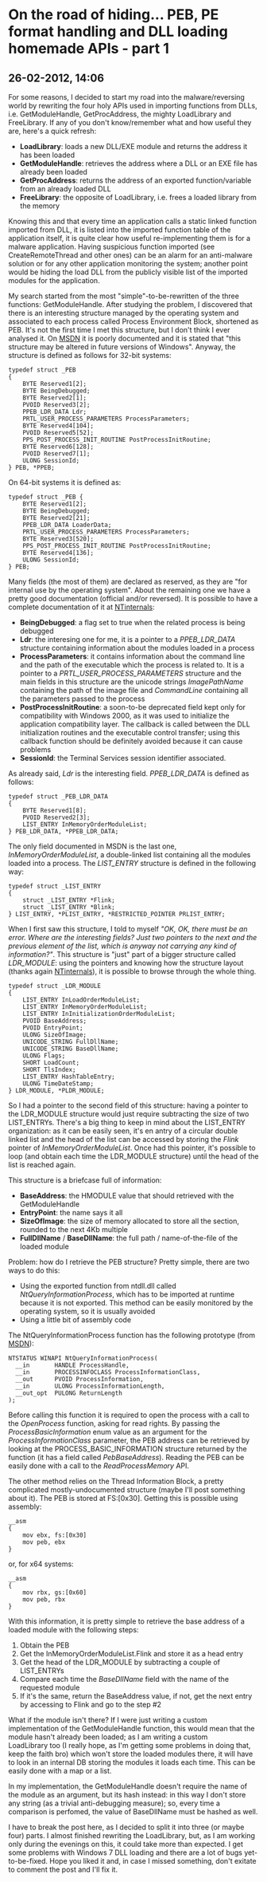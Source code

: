 On the road of hiding... PEB, PE format handling and DLL loading homemade APIs - part 1
=====================================================================================

26-02-2012, 14:06
-----------------

For some reasons, I decided to start my road into the malware/reversing world by rewriting the four holy APIs used in importing functions from DLLs, i.e. GetModuleHandle, GetProcAddress, the mighty LoadLibrary and FreeLibrary. If any of you don't know/remember what and how useful they are, here's a quick refresh:

* **LoadLibrary**: loads a new DLL/EXE module and returns the address it has been loaded
* **GetModuleHandle**: retrieves the address where a DLL or an EXE file has already been loaded
* **GetProcAddress**: returns the address of an exported function/variable from an already loaded DLL
* **FreeLibrary**: the opposite of LoadLibrary, i.e. frees a loaded library from the memory

Knowing this and that every time an application calls a static linked function imported from DLL, it is listed into the imported function table of the application itself, it is quite clear how useful re-implementing them is for a malware application. Having suspicious function imported (see CreateRemoteThread and other ones) can be an alarm for an anti-malware solution or for any other application monitoring the system; another point would be hiding the load DLL from the publicly visible list of the imported modules for the application.

My search started from the most "simple"-to-be-rewritten of the three functions: GetModuleHandle. After studying the problem, I discovered that there is an interesting structure managed by the operating system and associated to each process called Process Environment Block, shortened as PEB. It's not the first time I met this structure, but I don't think I ever analysed it. On [MSDN](https://learn.microsoft.com/en-us/windows/win32/api/winternl/ns-winternl-peb) it is poorly documented and it is stated that "this structure may be altered in future versions of Windows". Anyway, the structure is defined as follows for 32-bit systems:

    typedef struct _PEB
    {
        BYTE Reserved1[2];
        BYTE BeingDebugged;
        BYTE Reserved2[1];
        PVOID Reserved3[2];
        PPEB_LDR_DATA Ldr;
        PRTL_USER_PROCESS_PARAMETERS ProcessParameters;
        BYTE Reserved4[104];
        PVOID Reserved5[52];
        PPS_POST_PROCESS_INIT_ROUTINE PostProcessInitRoutine;
        BYTE Reserved6[128];
        PVOID Reserved7[1];
        ULONG SessionId;
    } PEB, *PPEB;

On 64-bit systems it is defined as:

    typedef struct _PEB {
        BYTE Reserved1[2];
        BYTE BeingDebugged;
        BYTE Reserved2[21];
        PPEB_LDR_DATA LoaderData;
        PRTL_USER_PROCESS_PARAMETERS ProcessParameters;
        BYTE Reserved3[520];
        PPS_POST_PROCESS_INIT_ROUTINE PostProcessInitRoutine;
        BYTE Reserved4[136];
        ULONG SessionId;
    } PEB;

Many fields (the most of them) are declared as reserved, as they are "for internal use by the operating system". About the remaining one we have a pretty good documentation (official and/or reversed). It is possible to have a complete documentation of it at [NTinternals](http://undocumented.ntinternals.net/index.html?page=UserMode%2FUndocumented%20Functions%2FNT%20Objects%2FProcess%2FPEB.html):

* **BeingDebugged**: a flag set to true when the related process is being debugged
* **Ldr**: the interesing one for me, it is a pointer to a *PPEB\_LDR\_DATA* structure containing information about the modules loaded in a process
* **ProcessParameters**: it contains information about the command line and the path of the executable which the process is related to. It is a pointer to a *PRTL\_USER\_PROCESS\_PARAMETERS* structure and the main fields in this structure are the unicode strings *ImagePathName* containing the path of the image file and *CommandLine* containing all the parameters passed to the process
* **PostProcessInitRoutine**: a soon-to-be deprecated field kept only for compatibility with Windows 2000, as it was used to initialize the application compatibility layer. The callback is called between the DLL initialization routines and the executable control transfer; using this callback function should be definitely avoided because it can cause problems
* **SessionId**: the Terminal Services session identifier associated.

As already said, *Ldr* is the interesting field. *PPEB\_LDR\_DATA* is defined as follows:

    typedef struct _PEB_LDR_DATA
    {
        BYTE Reserved1[8];
        PVOID Reserved2[3];
        LIST_ENTRY InMemoryOrderModuleList;
    } PEB_LDR_DATA, *PPEB_LDR_DATA;

The only field documented in MSDN is the last one, *InMemoryOrderModuleList*, a double-linked list containing all the modules loaded into a process. The *LIST_ENTRY* structure is defined in the following way:

    typedef struct _LIST_ENTRY
    {
        struct _LIST_ENTRY *Flink;
        struct _LIST_ENTRY *Blink;
    } LIST_ENTRY, *PLIST_ENTRY, *RESTRICTED_POINTER PRLIST_ENTRY;

When I first saw this structure, I told to myself *"OK, OK, there must be an error. Where are the interesting fields? Just two pointers to the next and the previous element of the list, which is anyway not carrying any kind of information?"*. This structure is "just" part of a bigger structure called *LDR\_MODULE*: using the pointers and knowing how the structure layout (thanks again [NTinternals](http://undocumented.ntinternals.net/UserMode/Structures/LDR_MODULE.html)), it is possible to browse through the whole thing.

    typedef struct _LDR_MODULE
    {
        LIST_ENTRY InLoadOrderModuleList;
        LIST_ENTRY InMemoryOrderModuleList;
        LIST_ENTRY InInitializationOrderModuleList;
        PVOID BaseAddress;
        PVOID EntryPoint;
        ULONG SizeOfImage;
        UNICODE_STRING FullDllName;
        UNICODE_STRING BaseDllName;
        ULONG Flags;
        SHORT LoadCount;
        SHORT TlsIndex;
        LIST_ENTRY HashTableEntry;
        ULONG TimeDateStamp;
    } LDR_MODULE, *PLDR_MODULE;

So I had a pointer to the second field of this structure: having a pointer to the LDR\_MODULE structure would just require subtracting the size of two LIST\_ENTRYs. There's a big thing to keep in mind about the LIST\_ENTRY organization: as it can be easily seen, it's en antry of a circular double linked list and the head of the list can be accessed by storing the *Flink* pointer of *InMemoryOrderModuleList*. Once had this pointer, it's possible to loop (and obtain each time the LDR\_MODULE structure) until the head of the list is reached again.

This structure is a briefcase full of information:

* **BaseAddress**: the HMODULE value that should retrieved with the GetModuleHandle
* **EntryPoint**: the name says it all
* **SizeOfImage**: the size of memory allocated to store all the section, rounded to the next 4Kb multiple
* **FullDllName** / **BaseDllName**: the full path / name-of-the-file of the loaded module

Problem: how do I retrieve the PEB structure? Pretty simple, there are two ways to do this:

* Using the exported function from ntdll.dll called *NtQueryInformationProcess*, which has to be imported at runtime because it is not exported. This method can be easily monitored by the operating system, so it is usually avoided
* Using a little bit of assembly code

The NtQueryInformationProcess function has the following prototype (from [MSDN](https://learn.microsoft.com/en-gb/windows/win32/api/winternl/nf-winternl-ntqueryinformationprocess?redirectedfrom=MSDN)):

    NTSTATUS WINAPI NtQueryInformationProcess(
      __in       HANDLE ProcessHandle,
      __in       PROCESSINFOCLASS ProcessInformationClass,
      __out      PVOID ProcessInformation,
      __in       ULONG ProcessInformationLength,
      __out_opt  PULONG ReturnLength
    );

Before calling this function it is required to open the process with a call to the *OpenProcess* function, asking for read rights. By passing the *ProcessBasicInformation* enum value as an argument for the *ProcessInformationClass* parameter, the PEB address can be retrieved by looking at the PROCESS\_BASIC\_INFORMATION structure returned by the function (it has a field called *PebBaseAddress*). Reading the PEB can be easily done with a call to the *ReadProcessMemory* API.

The other method relies on the Thread Information Block, a pretty complicated mostly-undocumented structure (maybe I'll post something about it). The PEB is stored at FS:[0x30]. Getting this is possible using assembly:

    __asm
    {
        mov ebx, fs:[0x30]
        mov peb, ebx
    }

or, for x64 systems:

    __asm
    {
        mov rbx, gs:[0x60]
        mov peb, rbx
    }

With this information, it is pretty simple to retrieve the base address of a loaded module with the following steps:

1. Obtain the PEB
2. Get the InMemoryOrderModuleList.Flink and store it as a head entry
3. Get the head of the LDR\_MODULE by subtracting a couple of LIST\_ENTRYs
4. Compare each time the *BaseDllName* field with the name of the requested module
5. If it's the same, return the BaseAddress value, if not, get the next entry by accessing to Flink and go to the step #2

What if the module isn't there? If I were just writing a custom implementation of the GetModuleHandle function, this would mean that the module hasn't already been loaded; as I am writing a custom LoadLibrary too (I really hope, as I'm getting some problems in doing that, keep the faith bro) which won't store the loaded modules there, it will have to look in an internal DB storing the modules it loads each time. This can be easily done with a map or a list.

In my implementation, the GetModuleHandle doesn't require the name of the module as an argument, but its hash instead: in this way I don't store any string (as a trivial anti-debugging measure); so, every time a comparison is perfomed, the value of BaseDllName must be hashed as well.

I have to break the post here, as I decided to split it into three (or maybe four) parts. I almost finished rewriting the LoadLibrary, but, as I am working only during the evenings on this, it could take more than expected. I get some problems with Windows 7 DLL loading and there are a lot of bugs yet-to-be-fixed. Hope you liked it and, in case I missed something, don't exitate to comment the post and I'll fix it.
